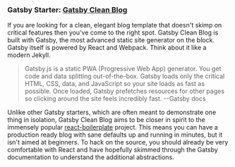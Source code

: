 ### Gatsby Starter: [Gatsby Clean Blog](https://gatsby-clean-blog.netlify.com/)

If you are looking for a clean, elegant blog template that doesn't skimp on critical features then you've come to the right spot. Gatsby Clean Blog is built with Gatsby, the most advanced static site generator on the block. Gatsby itself is powered by React and Webpack. Think about it like a modern Jekyll.

> Gatsby.js is a static PWA (Progressive Web App) generator. You get code and data splitting out-of-the-box. Gatsby loads only the critical HTML, CSS, data, and JavaScript so your site loads as fast as possible. Once loaded, Gatsby prefetches resources for other pages so clicking around the site feels incredibly fast. --Gatsby docs

Unlike other Gatsby starters, which are often meant to demonstrate one thing in isolation, Gatsby Clean Blog aims to be closer in spirit to the immensely popular [react-boilerplate](https://github.com/react-boilerplate/react-boilerplate) project. This means you can have a production ready blog with sane defaults up and running in minutes, but it isn't aimed at beginners. To hack on the source, you should already be very comfortable with React and have hopefully skimmed through the Gatsby documentation to understand the additional abstractions.
